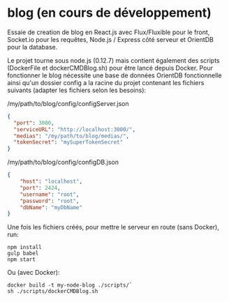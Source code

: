 # blog (en cours de développement)

Essaie de creation de blog en React.js avec Flux/Fluxible pour le front, Socket.io pour les requêtes, Node.js / Express côté serveur et OrientDB pour la database.

Le projet tourne sous node.js (0.12.7) mais contient également des scripts (DockerFile et dockerCMDBlog.sh) pour être lancé depuis Docker.
Pour fonctionner le blog nécessite une base de données OrientDB fonctionnelle ainsi qu'un dossier config a la racine du projet contenant les fichiers suivants (adapter les fichiers selon les besoins):

/my/path/to/blog/config/configServer.json

```json
{
  "port": 3000,
  "serviceURL": "http://localhost:3000/",
  "medias": "/my/path/to/blog/medias/",
  "tokenSecret": "mySuperTokenSecret"
}
```

/my/path/to/blog/config/configDB.json

```json
{
	"host": "localhost",
	"port": 2424,
	"username": "root",
	"password": "root",
	"dbName": "myDbName"
}
```

Une fois les fichiers créés, pour mettre le serveur en route (sans Docker), run:

```
npm install
gulp babel
npm start
```

Ou (avec Docker):

```
docker build -t my-node-blog ./scripts/`
sh ./scripts/dockerCMDBlog.sh
```
